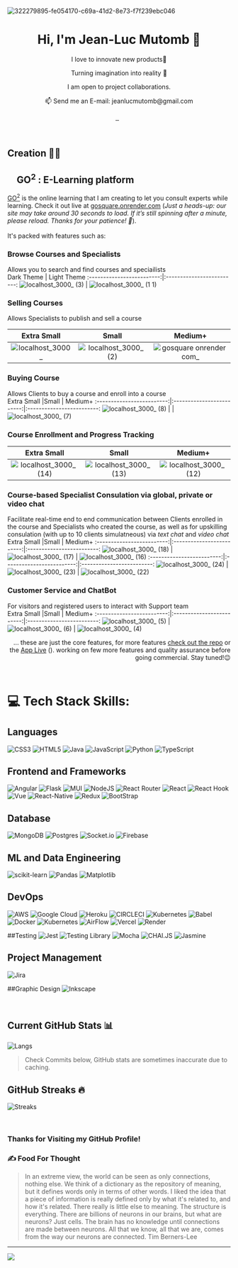 ![322279895-fe054170-c69a-41d2-8e73-f7f239ebc046](https://github.com/user-attachments/assets/979ca174-74e7-4479-bcb3-eedd157058f9)
<h1 align="center">
  Hi, I'm Jean-Luc Mutomb 👋 </br> 
</h1>
<p align="center">I love to innovate new products🧱</p>
<p align="center">Turning imagination into reality 🚀</p>
<p align="center">I am open to project collaborations.</p>
<p align="center">📫 Send me an E-mail: jeanlucmutomb@gmail.com</p>
<p align="center">
<a href="https://sit.uct.ac.za" target="_blank">
  <img alt="" src="https://sit.uct.ac.za/sites/default/files/uct_ac_za/sit_logo_darkgrey_whitetext.jpg_.png" style="vertical-align:center" />
</a>
 <a href="https://buymeacoffee.com/jeanlucmutc" target="_blank"><img alt="" src="https://img.shields.io/badge/Donate-ffdd00?style=for-the-badge&logo=buy-me-a-coffee&logoColor=black" style="vertical-align:center" />
 </a>
 <a href="https://github.com/mutomb?tab=repositories" target="_blank"><img alt="" src="https://img.shields.io/badge/Portfolio-000?logo=vercel&logoColor=yellow&style=for-the-badge" style="vertical-align:center" /></a>
<a href="https://x.com/jean_luc_mutomb" target="_blank"><img alt="" src="https://img.shields.io/badge/Twitter-000?logo=X&logoColor=ffffff&style=for-the-badge" style="vertical-align:center" /></a>
<a href="https://www.linkedin.com/in/jeanluc-mutomb-068b9b290" target="_blank"><img alt="" src="https://img.shields.io/badge/LinkedIn-000?logo=linkedin&logoColor=0A66C2&style=for-the-badge" style="vertical-align:center" /></a>
</p>
</br>

## Creation 👨‍💻

## <img src="https://github.com/mutomb/gosquare/blob/skeleton/client/public/logo.svg" width="16px" />  GO<sup>2</sup> : E-Learning platform
<a href='https://gosquare.onrender.com'>GO<sup>2</sup></a> is the online learning that I am creating to let you consult experts while learning. Check it out live at <a href='https://gosquare.onrender.com'>gosquare.onrender.com</a> (*Just a heads-up: our site may take around 30 seconds to load. If it’s still spinning after a minute, please reload. Thanks for your patience! 🚀*).<br/><br/>It's packed with features such as:

### Browse Courses and Specialists 
Allows you to search and find courses and speciailists</br>
Dark Theme            |  Light Theme
:-------------------------:|:-------------------------:
![localhost_3000_ (3)](https://github.com/user-attachments/assets/b9cf547b-8b8d-406a-8aff-7c12c8f9a18c) | ![localhost_3000_ (1 1)](https://github.com/user-attachments/assets/45267c82-bf23-4e5b-b377-9c471fc6396e)

### Selling Courses
Allows Specialists to publish and sell a course</br>
 
Extra Small                    |Small                      | Medium+
:-------------------------:|:-------------------------:|:-------------------------:
![localhost_3000_](https://github.com/user-attachments/assets/50d2f53e-5015-484f-a878-aee1b51137f8)  |  ![localhost_3000_ (2)](https://github.com/user-attachments/assets/cc036a18-088b-43de-b409-ba500727cc54) |  ![gosquare onrender com_](https://github.com/user-attachments/assets/bff3908c-9ab1-46ad-9128-54a971869a1d)


### Buying Course
Allows Clients to buy a course and enroll into a course</br>
Extra Small                    |Small                      | Medium+
:-------------------------:|:-------------------------:|:-------------------------:
![localhost_3000_ (8)](https://github.com/user-attachments/assets/c9e530a6-018c-478b-9b83-fc6235814f99)  | | ![localhost_3000_ (7)](https://github.com/user-attachments/assets/e12be8e4-eb41-4765-8b30-ab25fec1788c)

### Course Enrollment and Progress Tracking

Extra Small                    |Small                      | Medium+
:-------------------------:|:-------------------------:|:-------------------------:
![localhost_3000_ (14)](https://github.com/user-attachments/assets/f24e7b69-8660-4377-84f3-1769c27b4074)  | ![localhost_3000_ (13)](https://github.com/user-attachments/assets/2b1b03e9-94b1-4aab-848e-fddb81fcc610)  | ![localhost_3000_ (12)](https://github.com/user-attachments/assets/256b695a-7306-4f9a-bfd0-e55fc547d32e)

### Course-based Specialist Consulation via global, private or video chat
Facilitate real-time end to end communication between Clients enrolled in the course and Specialists who created the course, as well as for upskilling consulation (with up to 10 clients simulatneous) via *text chat* and *video chat* </br>
Extra Small                    |Small                      | Medium+
:-------------------------:|:-------------------------:|:-------------------------:
![localhost_3000_ (18)](https://github.com/user-attachments/assets/eb72db60-80bb-401e-8cfb-03438d1cf786) |  ![localhost_3000_ (17)](https://github.com/user-attachments/assets/409f9058-bb82-475d-9f79-8638479900fb)  |  ![localhost_3000_ (16)](https://github.com/user-attachments/assets/dc0c1984-ff7f-4c3a-8101-13cffab06162)
:-------------------------:|:-------------------------:|:-------------------------:
![localhost_3000_ (24)](https://github.com/user-attachments/assets/c232c1c0-f417-4f42-ae6d-1a7075c3aafb)  | ![localhost_3000_ (23)](https://github.com/user-attachments/assets/c16ffe6a-108c-458e-ac10-ef4000636a71)  |  ![localhost_3000_ (22)](https://github.com/user-attachments/assets/4516216f-bb8e-4e79-999b-c060b82a884f)

### Customer Service and ChatBot
For visitors and registered users to interact with Support team</br>
Extra Small                    |Small                      | Medium+
:-------------------------:|:-------------------------:|:-------------------------:
![localhost_3000_ (5)](https://github.com/user-attachments/assets/12fce53d-b6c8-45dd-b447-ff5507c80a6c)  |  ![localhost_3000_ (6)](https://github.com/user-attachments/assets/e78e4948-2d5c-4f57-b1c9-97c2446780fd)  | ![localhost_3000_ (4)](https://github.com/user-attachments/assets/49bafcae-e8d8-4afd-9973-b07197029fb3)
 

<p align="right">... these are just the core features, for more features <a href='https://github.com/mutomb/gosquare'>check out the repo</a> or the <a href='https://github.com/mutomb/gosquare'>App Live</a> (). working on few more features and quality assurance before going commercial. Stay tuned!😉 </p>

<br/>

# 💻 Tech Stack Skills:
## Languages
![CSS3](https://img.shields.io/badge/css3-%231572B6.svg?style=for-the-badge&logo=css3&logoColor=white) ![HTML5](https://img.shields.io/badge/html5-%23E34F26.svg?style=for-the-badge&logo=html5&logoColor=white) ![Java](https://img.shields.io/badge/java-%23ED8B00.svg?style=for-the-badge&logo=openjdk&logoColor=white) ![JavaScript](https://img.shields.io/badge/javascript-%23323330.svg?style=for-the-badge&logo=javascript&logoColor=%23F7DF1E) ![Python](https://img.shields.io/badge/python-3670A0?style=for-the-badge&logo=python&logoColor=ffdd54) ![TypeScript](https://img.shields.io/badge/typescript-%23007ACC.svg?style=for-the-badge&logo=typescript&logoColor=white) 

## Frontend and Frameworks
![Angular](https://img.shields.io/badge/angular-%23DD0031.svg?style=for-the-badge&logo=angular&logoColor=white) ![Flask](https://img.shields.io/badge/flask-%23000.svg?style=for-the-badge&logo=flask&logoColor=white) ![MUI](https://img.shields.io/badge/MUI-%230081CB.svg?style=for-the-badge&logo=mui&logoColor=white) ![NodeJS](https://img.shields.io/badge/node.js-6DA55F?style=for-the-badge&logo=node.js&logoColor=white) ![React Router](https://img.shields.io/badge/React_Router-CA4245?style=for-the-badge&logo=react-router&logoColor=white) ![React](https://img.shields.io/badge/react-%2320232a.svg?style=for-the-badge&logo=react&logoColor=%2361DAFB) ![React Hook](https://img.shields.io/badge/React%20Hook%20Form-%23EC5990.svg?style=for-the-badge&logo=reacthookform&logoColor=white) ![Vue](https://img.shields.io/badge/Vue.js-35495E?style=for-the-badge&logo=vue.js&logoColor=4FC08D) ![React-Native](https://img.shields.io/badge/React_Native-20232A?style=for-the-badge&logo=react&logoColor=61DAFB) ![Redux](https://img.shields.io/badge/redux-%23593d88.svg?style=for-the-badge&logo=redux&logoColor=white) ![BootStrap](https://img.shields.io/badge/Bootstrap-563D7C?style=for-the-badge&logo=bootstrap&logoColor=white) 

## Database
![MongoDB](https://img.shields.io/badge/MongoDB-%234ea94b.svg?style=for-the-badge&logo=mongodb&logoColor=white) ![Postgres](https://img.shields.io/badge/postgres-%23316192.svg?style=for-the-badge&logo=postgresql&logoColor=white) ![Socket.io](https://img.shields.io/badge/Socket.io-black?style=for-the-badge&logo=socket.io&badgeColor=010101) ![Firebase](https://img.shields.io/badge/Firebase-039BE5?style=for-the-badge&logo=Firebase&logoColor=white)

## ML and Data Engineering
![scikit-learn](https://img.shields.io/badge/scikit--learn-%23F7931E.svg?style=for-the-badge&logo=scikit-learn&logoColor=white)
![Pandas](https://img.shields.io/badge/pandas-%23150458.svg?style=for-the-badge&logo=pandas&logoColor=white) ![Matplotlib](https://img.shields.io/badge/Matplotlib-%23ffffff.svg?style=for-the-badge&logo=Matplotlib&logoColor=black) 

## DevOps
![AWS](https://img.shields.io/badge/AWS-%23FF9900.svg?style=for-the-badge&logo=amazon-aws&logoColor=white) ![Google Cloud](https://img.shields.io/badge/GoogleCloud-%234285F4.svg?style=for-the-badge&logo=google-cloud&logoColor=white) ![Heroku](https://img.shields.io/badge/heroku-%23430098.svg?style=for-the-badge&logo=heroku&logoColor=white) ![CIRCLECI](https://img.shields.io/badge/CIRCLECI-02303A.svg?style=for-the-badge&logo=CIRCLECI&logoColor=white&color=%23343434) ![Kubernetes](https://img.shields.io/badge/kubernetes-%23326ce5.svg?style=for-the-badge&logo=kubernetes&logoColor=white) ![Babel](https://img.shields.io/badge/Babel-F9DC3e?style=for-the-badge&logo=babel&logoColor=black) ![Docker](https://img.shields.io/badge/docker-%230db7ed.svg?style=for-the-badge&logo=docker&logoColor=white) ![Kubernetes](https://img.shields.io/badge/kubernetes-%23326ce5.svg?style=for-the-badge&logo=kubernetes&logoColor=white) ![AirFlow](https://img.shields.io/badge/Airflow-017CEE?style=for-the-badge&logo=Apache%20Airflow&logoColor=white) ![Vercel](https://img.shields.io/badge/Vercel-000000?style=for-the-badge&logo=vercel&logoColor=white) ![Render](https://img.shields.io/badge/Render-46E3B7?style=for-the-badge&logo=render&logoColor=white)

##Testing
![Jest](https://img.shields.io/badge/-jest-%23C21325?style=for-the-badge&logo=jest&logoColor=white) ![Testing Library](https://img.shields.io/badge/testing%20library-323330?style=for-the-badge&logo=testing-library&logoColor=red) ![Mocha](https://img.shields.io/badge/mocha.js-323330?style=for-the-badge&logo=mocha&logoColor=Brown) ![CHAI.JS](https://img.shields.io/badge/chai.js-323330?style=for-the-badge&logo=chai&logoColor=red) ![Jasmine](https://img.shields.io/badge/jasmine-%238A4182.svg?style=for-the-badge&logo=jasmine&logoColor=white)

## Project Management
![Jira](https://img.shields.io/badge/jira-%230A0FFF.svg?style=for-the-badge&logo=jira&logoColor=white)

##Graphic Design
![Inkscape](https://img.shields.io/badge/Inkscape-e0e0e0?style=for-the-badge&logo=inkscape&logoColor=080A13)  

<br/>

## Current GitHub Stats 📊
<!--![Stats](https://github-readme-stats.vercel.app/api?username=mutomb&show_icons=true&hide_border=false&theme=jolly&count_private=true&include_all_commits=true) -->
![Langs](https://github-readme-stats.vercel.app/api/top-langs/?username=mutomb&show_icons=true&hide_border=false&theme=jolly&count_private=true&include_all_commits=true&layout=compact)
> Check Commits below, GitHub stats are sometimes inaccurate due to caching.

## GitHub Streaks 🔥
![Streaks](http://github-readme-streak-stats.herokuapp.com?user=mutomb&theme=jolly&date_format=j%20M%5B%20Y%5D)

<br/>

### Thanks for Visiting my GitHub Profile!

### ✍️ Food For Thought
<blockquote class="otro-blockquote"> In an extreme view, the world can be seen as only connections, nothing else. We think of a dictionary as the repository of meaning, but it defines words only in terms of other words. I liked the idea that a piece of information is really defined only by what it's related to, and how it's related. There really is little else to meaning. The structure is everything. There are billions of neurons in our brains, but what are neurons? Just cells. The brain has no knowledge until connections are made between neurons. All that we know, all that we are, comes from the way our neurons are connected.
<span>Tim Berners-Lee</span>
</blockquote>

---
[![](https://visitcount.itsvg.in/api?id=mutomb&icon=0&color=0)](https://visitcount.itsvg.in)




